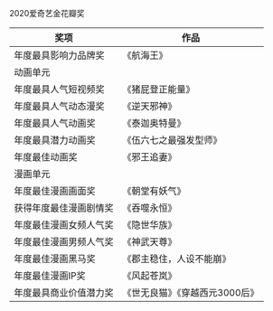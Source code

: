 2020爱奇艺金花瓣奖

奖项 | 作品
---|---
年度最具影响力品牌奖 | 《航海王》 
动画单元 | 
年度最具人气短视频奖 | 《猪屁登正能量》
年度最具人气动态漫奖 | 《逆天邪神》
年度最具人气动画奖 | 《泰迦奥特曼》
年度最具潜力动画奖 | 《伍六七之最强发型师》
年度最佳动画奖 | 《邪王追妻》 | 
漫画单元 | 
年度最佳漫画画面奖 | 《朝堂有妖气》 
获得年度最佳漫画剧情奖 | 《吞噬永恒》
年度最佳漫画女频人气奖 | 《隐世华族》 
年度最佳漫画男频人气奖 | 《神武天尊》
年度最佳漫画黑马奖 | 《郡主稳住，人设不能崩》
年度最佳漫画IP奖 | 《风起苍岚》 
年度最具商业价值潜力奖 | 《世无良猫》《穿越西元3000后》 